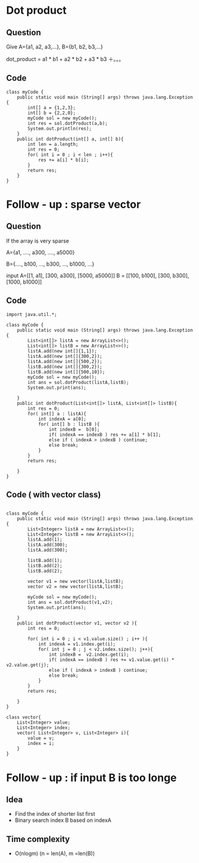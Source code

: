 # Dot product 

## Question
Give A={a1, a2, a3,…}, B={b1, b2, b3,…} 

dot_product = a1 * b1 + a2 * b2 + a3 * b3 ＋。。。

## Code
```
class myCode {
    public static void main (String[] args) throws java.lang.Exception {
        int[] a = {1,2,3};
        int[] b = {2,2,0};
        myCode sol = new myCode();
        int res = sol.dotProduct(a,b);
        System.out.println(res);
    }
    public int dotProduct(int[] a, int[] b){
        int len = a.length;
        int res = 0;
        for( int i = 0 ; i < len ; i++){
            res += a[i] * b[i];
        }
        return res;
    }
}
```

# Follow - up  : sparse vector
## Question
If the array is very sparse

A={a1, ...., a300, ...., a5000}

B={...., b100, ..., b300, ..., b1000, ...}

input A=[[1, a1], [300, a300], [5000, a5000]]
B = [[100, b100], [300, b300], [1000, b1000]]


## Code 

```
import java.util.*;

class myCode {
    public static void main (String[] args) throws java.lang.Exception {
        List<int[]> listA = new ArrayList<>();
        List<int[]> listB = new ArrayList<>();
        listA.add(new int[]{1,1});
        listA.add(new int[]{300,2});
        listA.add(new int[]{500,2});
        listB.add(new int[]{300,2});
        listB.add(new int[]{500,10});
        myCode sol = new myCode();
        int ans = sol.dotProduct(listA,listB);
        System.out.print(ans);

    }
    public int dotProduct(List<int[]> listA, List<int[]> listB){
        int res = 0;
        for( int[] a : listA){
            int indexA = a[0];
            for( int[] b : listB ){
                int indexB =  b[0];
                if( indexA == indexB ) res += a[1] * b[1];
                else if ( indexA > indexB ) continue;
                else break;
            }
        }
        return res;

    }
}

```

## Code ( with vector class)

```

class myCode {
    public static void main (String[] args) throws java.lang.Exception {
        List<Integer> listA = new ArrayList<>();
        List<Integer> listB = new ArrayList<>();
        listA.add(1);
        listA.add(300);
        listA.add(300);

        listB.add(1);
        listB.add(2);
        listB.add(2);

        vector v1 = new vector(listA,listB);
        vector v2 = new vector(listA,listB);

        myCode sol = new myCode();
        int ans = sol.dotProduct(v1,v2);
        System.out.print(ans);

    }
    public int dotProduct(vector v1, vector v2 ){
        int res = 0;

        for( int i = 0 ; i < v1.value.size() ; i++ ){
            int indexA = v1.index.get(i);
            for( int j = 0 ; j < v2.index.size(); j++){
                int indexB =  v2.index.get(i);
                if( indexA == indexB ) res += v1.value.get(i) * v2.value.get(j);
                else if ( indexA > indexB ) continue;
                else break;
            }
        }
        return res;

    }
}

class vector{
    List<Integer> value;
    List<Integer> index;
    vector( List<Integer> v, List<Integer> i){
        value = v;
        index = i;
    }
}

```


# Follow - up  : if input B is too longe

## Idea 
* Find the index of shorter list first
* Binary search index B based on indexA

## Time complexity
* O(nlogm) (n = len(A), m =len(B))


